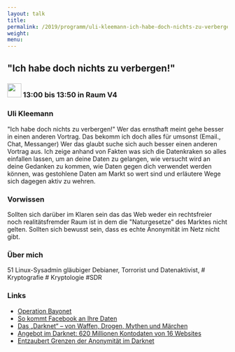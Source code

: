 ```yaml
---
layout: talk
title:
permalink: /2019/programm/uli-kleemann-ich-habe-doch-nichts-zu-verbergen/
weight:
menu:
---
```

## "Ich habe doch nichts zu verbergen!"

### <img height = "32" src="../../../images/talk.svg"> 13:00 bis 13:50 in Raum V4

### Uli Kleemann

"Ich habe doch nichts zu verbergen!" Wer das ernsthaft meint gehe besser in einen anderen Vortrag. Das bekomm ich doch alles für umsonst (Email., Chat, Messanger) Wer das glaubt suche sich auch besser einen anderen Vortrag aus. Ich zeige anhand von Fakten was sich die Datenkraken so alles einfallen lassen, um an deine Daten zu gelangen, wie versucht wird an deine Gedanken zu kommen, wie Daten gegen dich verwendet werden können, was gestohlene Daten  am Markt so wert sind und erläutere Wege sich dagegen aktiv zu wehren.

### Vorwissen

Sollten sich darüber im Klaren sein das das Web weder ein rechtsfreier noch realitätsfremder Raum ist in dem die "Naturgesetze" des Marktes nicht gelten. Sollten sich bewusst sein, dass es echte Anonymität im Netz nicht gibt.

### Über mich

51 Linux-Sysadmin gläubiger Debianer, Torrorist und Datenaktivist,  # Kryptografie # Kryptologie #SDR 

### Links

- <a href="https://de.wikipedia.org/wiki/Operation_Bayonet_(Darknet)" target="_blank">Operation Bayonet</a>
- <a href="https://www.zdf.de/nachrichten/heute/so-kommt-facebook-an-ihre-daten-listicle-102.html" target="_blank">So kommt Facebook an Ihre Daten</a>
- <a href="https://www.anwalt.de/rechtstipps/das-darknet-von-waffen-drogen-mythen-und-maerchen_084637.html" target="_blank">Das „Darknet“ – von Waffen, Drogen, Mythen und Märchen</a>
- <a href="https://www.zdnet.de/88353711/angebot-im-darknet-620-millionen-kontodaten-von-16-websites/" target="_blank">Angebot im Darknet: 620 Millionen Kontodaten von 16 Websites</a>
- <a href="https://www.heise.de/select/ix/2017/7/1499360316711279" target="_blank">Entzaubert Grenzen der Anonymität im Darknet</a>
